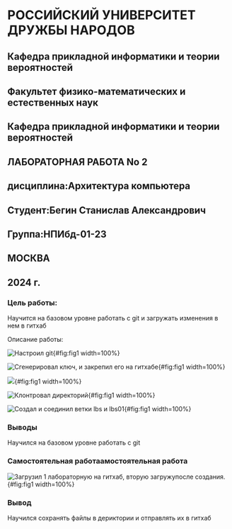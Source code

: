 # РОССИЙСКИЙ УНИВЕРСИТЕТ ДРУЖБЫ НАРОДОВ 
## Кафедра прикладной информатики и теории вероятностей
## Факультет физико-математических и естественных наук
## Кафедра прикладной информатики и теории вероятностей
## ЛАБОРАТОРНАЯ РАБОТА No 2
## дисциплина:Архитектура компьютера
## Студент:Бегин Станислав Александрович
## Группа:НПИбд-01-23
## МОСКВА
## 2024 г.


### Цель работы:
Научится на базовом уровне работать с git и загружать изменения в нем в гитхаб

Описание работы:

![Настроил git](/home/sabegin/image/1.png){#fig:fig1 width=100%}

![Сгенерировал ключ, и закрепил его на гитхабе](/home/sabegin/image/2.png){#fig:fig1 width=100%}

![](/home/sabegin/image/3.png){#fig:fig1 width=100%}

![Клонтровал директорий](/home/sabegin/image/4.png){#fig:fig1 width=100%}

![Создал и соединил ветки lbs и lbs01](/home/sabegin/image/5.png){#fig:fig1 width=100%}

### Выводы

Научился на базовом уровне работать с git 

### Cамостоятельная работаамостоятельная работа  

![Загрузил 1 лабораторную на гитхаб, вторую загружупосле создания.](/home/sabegin/image/6.png){#fig:fig1 width=100%}

### Вывод
Научился сохранять файлы в дериктории и отправлять их в гитхаб


